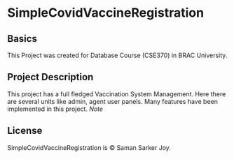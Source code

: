 # SimpleCovidVaccineRegistration

## Basics

This Project was created for Database Course (CSE370) in BRAC University. 

## Project Description

This project has a full fledged Vaccination System Management. Here there are several units like admin, agent user panels. Many features have been implemented in this project.
_Note_

## License

SimpleCovidVaccineRegistration is © Saman Sarker Joy.
